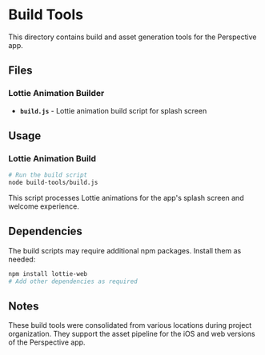 # Build Tools

This directory contains build and asset generation tools for the Perspective app.

## Files

### Lottie Animation Builder
- **`build.js`** - Lottie animation build script for splash screen

## Usage

### Lottie Animation Build
```bash
# Run the build script
node build-tools/build.js
```

This script processes Lottie animations for the app's splash screen and welcome experience.

## Dependencies

The build scripts may require additional npm packages. Install them as needed:
```bash
npm install lottie-web
# Add other dependencies as required
```

## Notes

These build tools were consolidated from various locations during project organization. They support the asset pipeline for the iOS and web versions of the Perspective app.